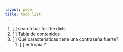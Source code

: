 ```yaml
---
layout: page
title: todo list
---
```


1. [ ] search bar for the dicts
2. [ ] Tabla de contenidos
3. [ ] Qué características tiene una contraseña fuerte?
    1. [ ] entropía ?